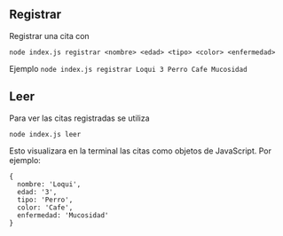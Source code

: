 ## Registrar
Registrar una cita con 

```
node index.js registrar <nombre> <edad> <tipo> <color> <enfermedad>
```

Ejemplo `node index.js registrar Loqui 3 Perro Cafe Mucosidad`

## Leer
Para ver las citas registradas se utiliza

```
node index.js leer
```

Esto visualizara en la terminal las citas como objetos de JavaScript.
Por ejemplo:

```
{
  nombre: 'Loqui',
  edad: '3',
  tipo: 'Perro',
  color: 'Cafe',
  enfermedad: 'Mucosidad'
}
```